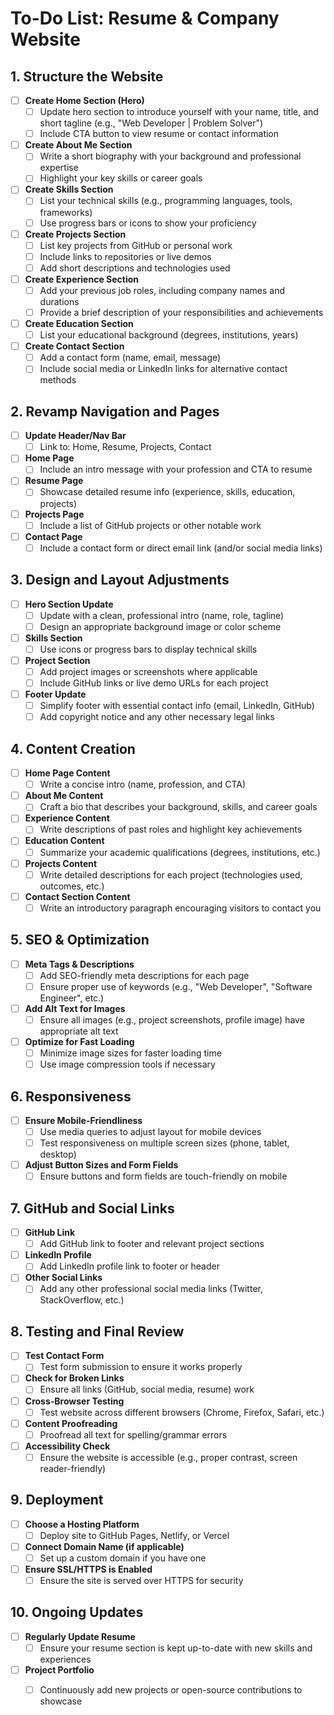 # To-Do List: Resume & Company Website

## 1. **Structure the Website**
- [ ] **Create Home Section (Hero)**
  - [ ] Update hero section to introduce yourself with your name, title, and short tagline (e.g., "Web Developer | Problem Solver")
  - [ ] Include CTA button to view resume or contact information
- [ ] **Create About Me Section**
  - [ ] Write a short biography with your background and professional expertise
  - [ ] Highlight your key skills or career goals
- [ ] **Create Skills Section**
  - [ ] List your technical skills (e.g., programming languages, tools, frameworks)
  - [ ] Use progress bars or icons to show your proficiency
- [ ] **Create Projects Section**
  - [ ] List key projects from GitHub or personal work
  - [ ] Include links to repositories or live demos
  - [ ] Add short descriptions and technologies used
- [ ] **Create Experience Section**
  - [ ] Add your previous job roles, including company names and durations
  - [ ] Provide a brief description of your responsibilities and achievements
- [ ] **Create Education Section**
  - [ ] List your educational background (degrees, institutions, years)
- [ ] **Create Contact Section**
  - [ ] Add a contact form (name, email, message)
  - [ ] Include social media or LinkedIn links for alternative contact methods

## 2. **Revamp Navigation and Pages**
- [ ] **Update Header/Nav Bar**
  - [ ] Link to: Home, Resume, Projects, Contact
- [ ] **Home Page**
  - [ ] Include an intro message with your profession and CTA to resume
- [ ] **Resume Page**
  - [ ] Showcase detailed resume info (experience, skills, education, projects)
- [ ] **Projects Page**
  - [ ] Include a list of GitHub projects or other notable work
- [ ] **Contact Page**
  - [ ] Include a contact form or direct email link (and/or social media links)

## 3. **Design and Layout Adjustments**
- [ ] **Hero Section Update**
  - [ ] Update with a clean, professional intro (name, role, tagline)
  - [ ] Design an appropriate background image or color scheme
- [ ] **Skills Section**
  - [ ] Use icons or progress bars to display technical skills
- [ ] **Project Section**
  - [ ] Add project images or screenshots where applicable
  - [ ] Include GitHub links or live demo URLs for each project
- [ ] **Footer Update**
  - [ ] Simplify footer with essential contact info (email, LinkedIn, GitHub)
  - [ ] Add copyright notice and any other necessary legal links

## 4. **Content Creation**
- [ ] **Home Page Content**
  - [ ] Write a concise intro (name, profession, and CTA)
- [ ] **About Me Content**
  - [ ] Craft a bio that describes your background, skills, and career goals
- [ ] **Experience Content**
  - [ ] Write descriptions of past roles and highlight key achievements
- [ ] **Education Content**
  - [ ] Summarize your academic qualifications (degrees, institutions, etc.)
- [ ] **Projects Content**
  - [ ] Write detailed descriptions for each project (technologies used, outcomes, etc.)
- [ ] **Contact Section Content**
  - [ ] Write an introductory paragraph encouraging visitors to contact you

## 5. **SEO & Optimization**
- [ ] **Meta Tags & Descriptions**
  - [ ] Add SEO-friendly meta descriptions for each page
  - [ ] Ensure proper use of keywords (e.g., "Web Developer", "Software Engineer", etc.)
- [ ] **Add Alt Text for Images**
  - [ ] Ensure all images (e.g., project screenshots, profile image) have appropriate alt text
- [ ] **Optimize for Fast Loading**
  - [ ] Minimize image sizes for faster loading time
  - [ ] Use image compression tools if necessary

## 6. **Responsiveness**
- [ ] **Ensure Mobile-Friendliness**
  - [ ] Use media queries to adjust layout for mobile devices
  - [ ] Test responsiveness on multiple screen sizes (phone, tablet, desktop)
- [ ] **Adjust Button Sizes and Form Fields**
  - [ ] Ensure buttons and form fields are touch-friendly on mobile

## 7. **GitHub and Social Links**
- [ ] **GitHub Link**
  - [ ] Add GitHub link to footer and relevant project sections
- [ ] **LinkedIn Profile**
  - [ ] Add LinkedIn profile link to footer or header
- [ ] **Other Social Links**
  - [ ] Add any other professional social media links (Twitter, StackOverflow, etc.)

## 8. **Testing and Final Review**
- [ ] **Test Contact Form**
  - [ ] Test form submission to ensure it works properly
- [ ] **Check for Broken Links**
  - [ ] Ensure all links (GitHub, social media, resume) work
- [ ] **Cross-Browser Testing**
  - [ ] Test website across different browsers (Chrome, Firefox, Safari, etc.)
- [ ] **Content Proofreading**
  - [ ] Proofread all text for spelling/grammar errors
- [ ] **Accessibility Check**
  - [ ] Ensure the website is accessible (e.g., proper contrast, screen reader-friendly)

## 9. **Deployment**
- [ ] **Choose a Hosting Platform**
  - [ ] Deploy site to GitHub Pages, Netlify, or Vercel
- [ ] **Connect Domain Name (if applicable)**
  - [ ] Set up a custom domain if you have one
- [ ] **Ensure SSL/HTTPS is Enabled**
  - [ ] Ensure the site is served over HTTPS for security

## 10. **Ongoing Updates**
- [ ] **Regularly Update Resume**
  - [ ] Ensure your resume section is kept up-to-date with new skills and experiences
- [ ] **Project Portfolio**
  - [ ] Continuously add new projects or open-source contributions to showcase

